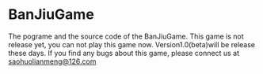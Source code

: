 # BanJiuGame
The pograme and the source code of the BanJiuGame.
This game is not release yet, you can not play this game now.
Version1.0(beta)will be release these days.
If you find any bugs about this game, please connect us at saohuolianmeng@126.com
